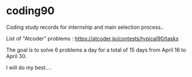 # coding90

Coding study records for internship and main selection process..

List of "Atcoder" problems : https://atcoder.jp/contests/typical90/tasks

The goal is to solve 6 problems a day for a total of 15 days from April 16 to April 30.

I will do my best....



